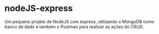 # nodeJS-express
Um pequeno projeto de NodeJS com express, utilizando o MongoDB como banco de dado e também o Postman para realizar as ações do CRUD.
